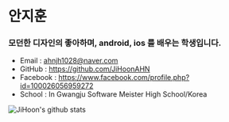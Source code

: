 
# 안지훈
### 모던한 디자인의  좋아하며, android, ios 를 배우는 학생입니다.
- Email : ahnjh1028@naver.com
- GitHub : https://github.com/JiHoonAHN
- Facebook : https://www.facebook.com/profile.php?id=100026056959272
- School : In Gwangju Software Meister High School/Korea

![JiHoon's github stats](https://github-readme-stats.vercel.app/api?username=JiHoonAHN&show_icons=true&theme=tokyonight)



